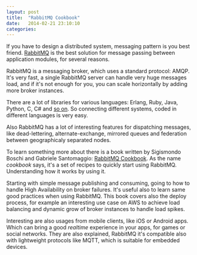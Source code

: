 ```yaml
---
layout: post
title:  "RabbitMQ Cookbook"
date:   2014-02-21 23:10:10
categories: 
---
```


If you have to design a distributed system, messaging pattern is you best friend.
[RabbitMQ](http://www.rabbitmq.com) is the best solution for message passing between application modules, for several reasons.

RabbitMQ is a messaging broker, which uses a standard protocol: AMQP.
It's very fast, a single RabbitMQ server can handle very huge messages load, and if it's not enough for you, you can scale horizontally by adding more broker instances.

There are a lot of libraries for various languages: Erlang, Ruby, Java, Python, C, C# and [so on](http://www.rabbitmq.com/devtools.html). So connecting different systems, coded in different languages is very easy.

Also RabbitMQ has a lot of interesting features for dispatching messages, like dead-lettering, alternate-exchange, mirrored queues and federation between geographicaly separated nodes.

To learn something more about there is a book written by Sigismondo Boschi and Gabriele Santomaggio: [RabbitMQ Cookbook](http://www.packtpub.com/rabbitmq-cookbook/book). As the name _cookbook_ says, it's a set of recipes to quickly start using RabbitMQ. Understanding how it works by using it.

Starting with simple message publishing and consuming, going to how to handle High Availability on broker failures. It's useful also to learn same good practices when using RabbitMQ. This book covers also the deploy process, for example an interesting use case on AWS to achieve load balancing and dynamic grow of broker instances to handle load spikes.

Interesting are also usages from mobile clients, like iOS or Android apps. Which can bring a good _realtime_ experience in your apps, for games or social networks. They are also explained, RabbitMQ it's compatible also with lightweight protocols like MQTT, which is suitable for embedded devices.